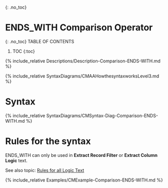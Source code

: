 {: .no_toc}
# ENDS_WITH Comparison Operator 

{: .no_toc}
TABLE OF CONTENTS 
1. TOC
{:toc}  

{% include_relative Descriptions/Description-Comparison-ENDS-WITH.md %}

{% include_relative SyntaxDiagrams/CMAAHowthesyntaxworksLevel3.md %}

# Syntax 

{% include_relative SyntaxDiagrams/CMSyntax-Diag-Comparison-ENDS-WITH.md %}

# Rules for the syntax

ENDS_WITH can only be used in **Extract Record Filter** or **Extract Column Logic** text.

See also topic: [Rules for all Logic Text](../../Workbench/RulesforallLogicText.md) 

{% include_relative Examples/CMExample-Comparison-ENDS-WITH.md %} 

